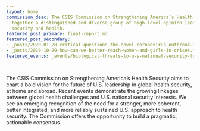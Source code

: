 ```yaml
---
layout: home
commission_desc: The CSIS Commission on Strengthening America’s Health Security brings
  together a distinguished and diverse group of high-level opinion leaders who bridge
  security and health.
featured_post_primary: final-report.md
featured_post_secondary:
- _posts/2020-01-28-critical-questions-the-novel-coronavirus-outbreak.md
- _posts/2019-10-29-how-can-we-better-reach-women-and-girls-in-crises.md
featured_events: _events/biological-threats-to-u-s-national-security-testimony-before-the-senate-armed-services-subcommittee-on-emerging-threats-and-capabilities.md

---
```

The CSIS Commission on Strengthening America’s Health Security aims to chart a bold vision for the future of U.S. leadership in global health security, at home and abroad. Recent events demonstrate the growing linkages between global health challenges and U.S. national security interests. We see an emerging recognition of the need for a stronger, more coherent, better integrated, and more reliably sustained U.S. approach to health security. The Commission offers the opportunity to build a pragmatic, actionable consensus.